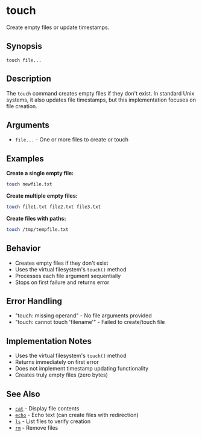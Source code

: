 # touch

Create empty files or update timestamps.

## Synopsis

```
touch file...
```

## Description

The `touch` command creates empty files if they don't exist. In standard Unix systems, it also updates file timestamps, but this implementation focuses on file creation.

## Arguments

- `file...` - One or more files to create or touch

## Examples

**Create a single empty file:**
```bash
touch newfile.txt
```

**Create multiple empty files:**
```bash
touch file1.txt file2.txt file3.txt
```

**Create files with paths:**
```bash
touch /tmp/tempfile.txt
```

## Behavior

- Creates empty files if they don't exist
- Uses the virtual filesystem's `touch()` method
- Processes each file argument sequentially
- Stops on first failure and returns error

## Error Handling

- "touch: missing operand" - No file arguments provided
- "touch: cannot touch 'filename'" - Failed to create/touch file

## Implementation Notes

- Uses the virtual filesystem's `touch()` method
- Returns immediately on first error
- Does not implement timestamp updating functionality
- Creates truly empty files (zero bytes)

## See Also

- [`cat`](cat.md) - Display file contents
- [`echo`](echo.md) - Echo text (can create files with redirection)
- [`ls`](../navigation/ls.md) - List files to verify creation
- [`rm`](rm.md) - Remove files